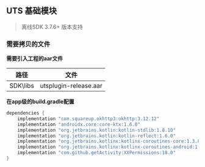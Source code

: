 ## UTS 基础模块
>离线SDK 3.7.6+ 版本支持

### 需要拷贝的文件

**需要引入工程的aar文件**

|路径|文件|
| :-------: | :-------: |
| SDK\libs | utsplugin-release.aar|

**在app级的build.gradle配置**

```groovy
dependencies {
    implementation "com.squareup.okhttp3:okhttp:3.12.12"
    implementation "androidx.core:core-ktx:1.6.0"
    implementation "org.jetbrains.kotlin:kotlin-stdlib:1.8.10"
    implementation "org.jetbrains.kotlin:kotlin-reflect:1.6.0"
    implementation "org.jetbrains.kotlinx:kotlinx-coroutines-core:1.3.8"
    implementation "org.jetbrains.kotlinx:kotlinx-coroutines-android:1.3.8"
    implementation "com.github.getActivity:XXPermissions:18.0"
}
```